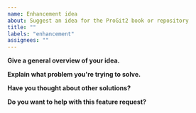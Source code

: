 ```yaml
---
name: Enhancement idea
about: Suggest an idea for the ProGit2 book or repository
title: ""
labels: "enhancement"
assignees: ""
---
```


**Give a general overview of your idea.**

**Explain what problem you're trying to solve.**

**Have you thought about other solutions?**

**Do you want to help with this feature request?**
